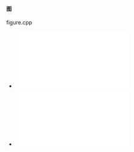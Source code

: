 

#### 图
figure.cpp
+ ![797_所有可能的路径](./797_所有可能的路径.md)
+ ![1334_图中任意两点之间的最短距离](./1334_阈值距离内邻居最少的城市.md)